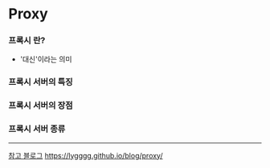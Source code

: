 # Proxy

### 프록시 란?
- '대신'이라는 의미


### 프록시 서버의 특징


### 프록시 서버의 장점



### 프록시 서버 종류





---
[참고 블로그](https://milkye.tistory.com/202)
https://lygggg.github.io/blog/proxy/
